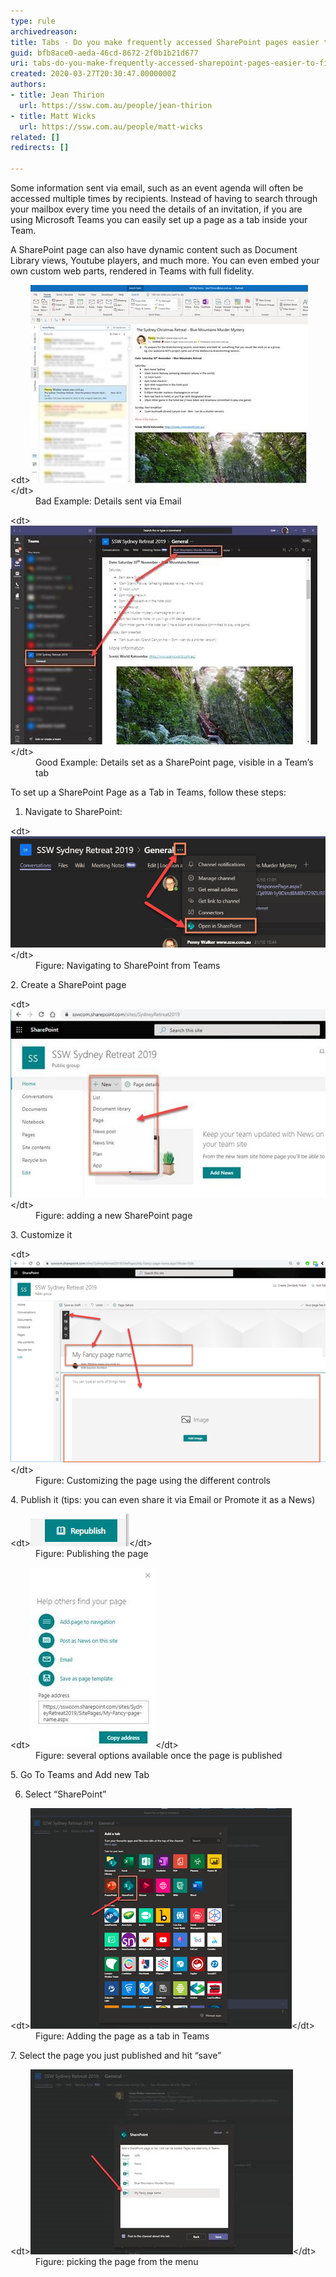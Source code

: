 ```yaml
---
type: rule
archivedreason: 
title: Tabs - Do you make frequently accessed SharePoint pages easier to find?
guid: bfb8ace0-aeda-46cd-8672-2f0b1b21d677
uri: tabs-do-you-make-frequently-accessed-sharepoint-pages-easier-to-find
created: 2020-03-27T20:30:47.0000000Z
authors:
- title: Jean Thirion
  url: https://ssw.com.au/people/jean-thirion
- title: Matt Wicks
  url: https://ssw.com.au/people/matt-wicks
related: []
redirects: []

---
```


Some information sent via email, such as an event agenda will often be accessed multiple times by recipients. Instead of having to search through your mailbox every time you need the details of an invitation, if you are using Microsoft Teams you can easily set up a page as a tab inside your Team.

<!--endintro-->

A SharePoint page can also have dynamic content such as Document Library views, Youtube players, and much more. You can even embed your own custom web parts, rendered in Teams with full fidelity.
<dl class="badImage">&lt;dt&gt;<img src="details-sent-bad.jpg" alt="details-sent-bad.jpg">
&lt;/dt&gt;<dd>Bad Example: Details sent via Email</dd></dl><dl class="goodImage">&lt;dt&gt;<img src="details-sent-good.jpg" alt="details-sent-good.jpg">&lt;/dt&gt;<dd>Good Example: Details set as a SharePoint page, visible in a Team’s tab</dd></dl>
To set up a SharePoint Page as a Tab in Teams, follow these steps:

1. Navigate to SharePoint:
<dl class="image">&lt;dt&gt;<img src="navigate-to-sharepoint-from-teams.png" alt="navigate-to-sharepoint-from-teams.png">&lt;/dt&gt;<dd>Figure: Navigating to SharePoint from Teams</dd></dl>
2. Create a SharePoint page
<dl class="image">&lt;dt&gt;<img src="adding-sharepoint-page.jpg" alt="adding-sharepoint-page.jpg">
&lt;/dt&gt;<dd>Figure: adding a new SharePoint page</dd></dl>
3. Customize it
<dl class="image">&lt;dt&gt;<img src="customizing-sharepoint-page.png" alt="customizing-sharepoint-page.png">&lt;/dt&gt;<dd>Figure: Customizing the page using the different controls</dd></dl>
4. Publish it (tips: you can even share it via Email or Promote it as a News)
<dl class="image">&lt;dt&gt;<img src="publishing-sharepoint-page.png" alt="publishing-sharepoint-page.png">&lt;/dt&gt;<dd>Figure: Publishing the page<br></dd></dl><dl class="image">&lt;dt&gt;<img src="options-avaialble-sharepoint-page.jpg" alt="options-avaialble-sharepoint-page.jpg">&lt;/dt&gt;<dd>Figure: several options available once the page is published</dd></dl>
5. Go To Teams and Add new Tab

6. Select “SharePoint”
<dl class="image">&lt;dt&gt;<img src="adding-sharepoint-page-as-a-tab-in-teams.png" alt="adding-sharepoint-page-as-a-tab-in-teams.png">&lt;/dt&gt;<dd>Figure: Adding the page as a tab in Teams</dd></dl>
7. Select the page you just published and hit “save”
<dl class="image">&lt;dt&gt;<img src="picking-sahrepoint-page-from-menu.jpg" alt="picking-sahrepoint-page-from-menu.jpg">&lt;/dt&gt;<dd>Figure: picking the page from the menu<br></dd></dl>
